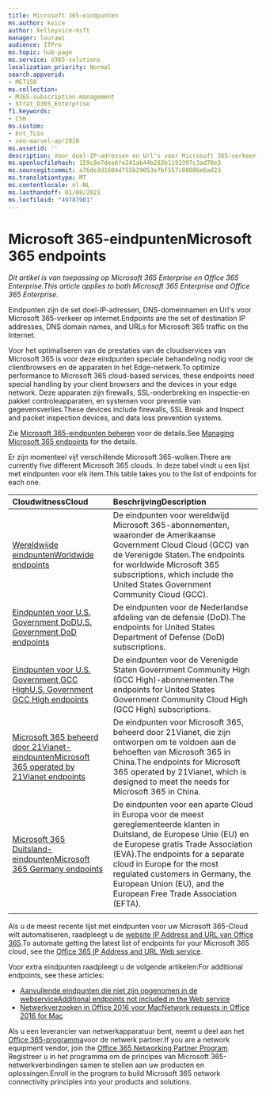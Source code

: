 ```yaml
---
title: Microsoft 365-eindpunten
ms.author: kvice
author: kelleyvice-msft
manager: laurawi
audience: ITPro
ms.topic: hub-page
ms.service: o365-solutions
localization_priority: Normal
search.appverid:
- MET150
ms.collection:
- M365-subscription-management
- Strat_O365_Enterprise
f1.keywords:
- CSH
ms.custom:
- Ent_TLGs
- seo-marvel-apr2020
ms.assetid: ''
description: Voor doel-IP-adressen en Url's voor Microsoft 365-verkeer gebruikt u deze lijst met artikelen voor de Internet eindpunten van de verschillende Microsoft 365-wolken.
ms.openlocfilehash: 159c8e7dea6fe241ab44b283b1193397c3ad70e3
ms.sourcegitcommit: a76de3d1604d755b29053e7bf557c0008be6ad23
ms.translationtype: MT
ms.contentlocale: nl-NL
ms.lasthandoff: 01/08/2021
ms.locfileid: "49787901"
---
```

# <a name="microsoft-365-endpoints"></a><span data-ttu-id="f7fc8-103">Microsoft 365-eindpunten</span><span class="sxs-lookup"><span data-stu-id="f7fc8-103">Microsoft 365 endpoints</span></span>

<span data-ttu-id="f7fc8-104">*Dit artikel is van toepassing op Microsoft 365 Enterprise en Office 365 Enterprise.*</span><span class="sxs-lookup"><span data-stu-id="f7fc8-104">*This article applies to both Microsoft 365 Enterprise and Office 365 Enterprise.*</span></span>

<span data-ttu-id="f7fc8-105">Eindpunten zijn de set doel-IP-adressen, DNS-domeinnamen en Url's voor Microsoft 365-verkeer op internet.</span><span class="sxs-lookup"><span data-stu-id="f7fc8-105">Endpoints are the set of destination IP addresses, DNS domain names, and URLs for Microsoft 365 traffic on the Internet.</span></span> 

<span data-ttu-id="f7fc8-106">Voor het optimaliseren van de prestaties van de cloudservices van Microsoft 365 is voor deze eindpunten speciale behandeling nodig voor de clientbrowsers en de apparaten in het Edge-netwerk.</span><span class="sxs-lookup"><span data-stu-id="f7fc8-106">To optimize performance to Microsoft 365 cloud-based services, these endpoints need special handling by your client browsers and the devices in your edge network.</span></span> <span data-ttu-id="f7fc8-107">Deze apparaten zijn firewalls, SSL-onderbreking en inspectie-en pakket controleapparaten, en systemen voor preventie van gegevensverlies.</span><span class="sxs-lookup"><span data-stu-id="f7fc8-107">These devices include firewalls, SSL Break and Inspect and packet inspection devices, and data loss prevention systems.</span></span>

<span data-ttu-id="f7fc8-108">Zie [Microsoft 365-eindpunten beheren](managing-office-365-endpoints.md) voor de details.</span><span class="sxs-lookup"><span data-stu-id="f7fc8-108">See [Managing Microsoft 365 endpoints](managing-office-365-endpoints.md) for the details.</span></span>

<span data-ttu-id="f7fc8-109">Er zijn momenteel vijf verschillende Microsoft 365-wolken.</span><span class="sxs-lookup"><span data-stu-id="f7fc8-109">There are currently five different Microsoft 365 clouds.</span></span> <span data-ttu-id="f7fc8-110">In deze tabel vindt u een lijst met eindpunten voor elk item.</span><span class="sxs-lookup"><span data-stu-id="f7fc8-110">This table takes you to the list of endpoints for each one.</span></span>

| <span data-ttu-id="f7fc8-111">Cloudwitness</span><span class="sxs-lookup"><span data-stu-id="f7fc8-111">Cloud</span></span> | <span data-ttu-id="f7fc8-112">Beschrijving</span><span class="sxs-lookup"><span data-stu-id="f7fc8-112">Description</span></span> |
|:-------|:-----|
| [<span data-ttu-id="f7fc8-113">Wereldwijde eindpunten</span><span class="sxs-lookup"><span data-stu-id="f7fc8-113">Worldwide endpoints</span></span>](urls-and-ip-address-ranges.md) | <span data-ttu-id="f7fc8-114">De eindpunten voor wereldwijd Microsoft 365-abonnementen, waaronder de Amerikaanse Government Cloud Cloud (GCC) van de Verenigde Staten.</span><span class="sxs-lookup"><span data-stu-id="f7fc8-114">The endpoints for worldwide Microsoft 365 subscriptions, which include the United States Government Community Cloud (GCC).</span></span> |
| [<span data-ttu-id="f7fc8-115">Eindpunten voor U.S. Government DoD</span><span class="sxs-lookup"><span data-stu-id="f7fc8-115">U.S. Government DoD endpoints</span></span>](microsoft-365-u-s-government-dod-endpoints.md) | <span data-ttu-id="f7fc8-116">De eindpunten voor de Nederlandse afdeling van de defensie (DoD).</span><span class="sxs-lookup"><span data-stu-id="f7fc8-116">The endpoints for United States Department of Defense (DoD) subscriptions.</span></span> |
| [<span data-ttu-id="f7fc8-117">Eindpunten voor U.S. Government GCC High</span><span class="sxs-lookup"><span data-stu-id="f7fc8-117">U.S. Government GCC High endpoints</span></span>](microsoft-365-u-s-government-gcc-high-endpoints.md) | <span data-ttu-id="f7fc8-118">De eindpunten voor de Verenigde Staten Government Community High (GCC High)-abonnementen.</span><span class="sxs-lookup"><span data-stu-id="f7fc8-118">The endpoints for United States Government Community Cloud High (GCC High) subscriptions.</span></span> |
| [<span data-ttu-id="f7fc8-119">Microsoft 365 beheerd door 21Vianet-eindpunten</span><span class="sxs-lookup"><span data-stu-id="f7fc8-119">Microsoft 365 operated by 21Vianet endpoints</span></span>](urls-and-ip-address-ranges-21vianet.md) | <span data-ttu-id="f7fc8-120">De eindpunten voor Microsoft 365, beheerd door 21Vianet, die zijn ontworpen om te voldoen aan de behoeften van Microsoft 365 in China.</span><span class="sxs-lookup"><span data-stu-id="f7fc8-120">The endpoints for Microsoft 365 operated by 21Vianet, which is designed to meet the needs for Microsoft 365 in China.</span></span> |
| [<span data-ttu-id="f7fc8-121">Microsoft 365 Duitsland-eindpunten</span><span class="sxs-lookup"><span data-stu-id="f7fc8-121">Microsoft 365 Germany endpoints</span></span>](microsoft-365-germany-endpoints.md) | <span data-ttu-id="f7fc8-122">De eindpunten voor een aparte Cloud in Europa voor de meest gereglementeerde klanten in Duitsland, de Europese Unie (EU) en de Europese gratis Trade Association (EVA).</span><span class="sxs-lookup"><span data-stu-id="f7fc8-122">The endpoints for a separate cloud in Europe for the most regulated customers in Germany, the European Union (EU), and the European Free Trade Association (EFTA).</span></span> |
|||

<span data-ttu-id="f7fc8-123">Als u de meest recente lijst met eindpunten voor uw Microsoft 365-Cloud wilt automatiseren, raadpleegt u de [website IP Address and URL van Office 365](microsoft-365-ip-web-service.md).</span><span class="sxs-lookup"><span data-stu-id="f7fc8-123">To automate getting the latest list of endpoints for your Microsoft 365 cloud, see the [Office 365 IP Address and URL Web service](microsoft-365-ip-web-service.md).</span></span>

<span data-ttu-id="f7fc8-124">Voor extra eindpunten raadpleegt u de volgende artikelen:</span><span class="sxs-lookup"><span data-stu-id="f7fc8-124">For additional endpoints, see these articles:</span></span>

- [<span data-ttu-id="f7fc8-125">Aanvullende eindpunten die niet zijn opgenomen in de webservice</span><span class="sxs-lookup"><span data-stu-id="f7fc8-125">Additional endpoints not included in the Web service</span></span>](additional-office365-ip-addresses-and-urls.md)
- [<span data-ttu-id="f7fc8-126">Netwerkverzoeken in Office 2016 voor Mac</span><span class="sxs-lookup"><span data-stu-id="f7fc8-126">Network requests in Office 2016 for Mac</span></span>](network-requests-in-office-2016-for-mac.md)

<span data-ttu-id="f7fc8-127">Als u een leverancier van netwerkapparatuur bent, neemt u deel aan het [Office 365-programma](microsoft-365-networking-partner-program.md)voor de netwerk partner.</span><span class="sxs-lookup"><span data-stu-id="f7fc8-127">If you are a network equipment vendor, join the [Office 365 Networking Partner Program](microsoft-365-networking-partner-program.md).</span></span> <span data-ttu-id="f7fc8-128">Registreer u in het programma om de principes van Microsoft 365-netwerkverbindingen samen te stellen aan uw producten en oplossingen.</span><span class="sxs-lookup"><span data-stu-id="f7fc8-128">Enroll in the program to build Microsoft 365 network connectivity principles into your products and solutions.</span></span> 
